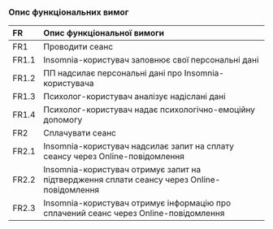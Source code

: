 ### Опис функціональних вимог
|FR|Опис функціональної вимоги|
|:-|:-|
|FR1|Проводити сеанс|
|FR1.1|Insomnia-користувач заповнює свої персональні дані|
|FR1.2|ПП надсилає персональні дані про Insomnia-користувача|
|FR1.3|Психолог-користувач аналізує надіслані дані|
|FR1.4|Психолог-користувач надає психологічно-емоційну допомогу|
|FR2|Сплачувати сеанс|
|FR2.1|Insomnia-користувач надсилає запит на сплату сеансу через Online-повідомлення|
|FR2.2|Insomnia-користувач отримує запит на підтвердження сплати сеансу через Online-повідомлення|
|FR2.3|Insomnia-користувач отримує інформацію про сплачений сеанс через Online-повідомлення|
